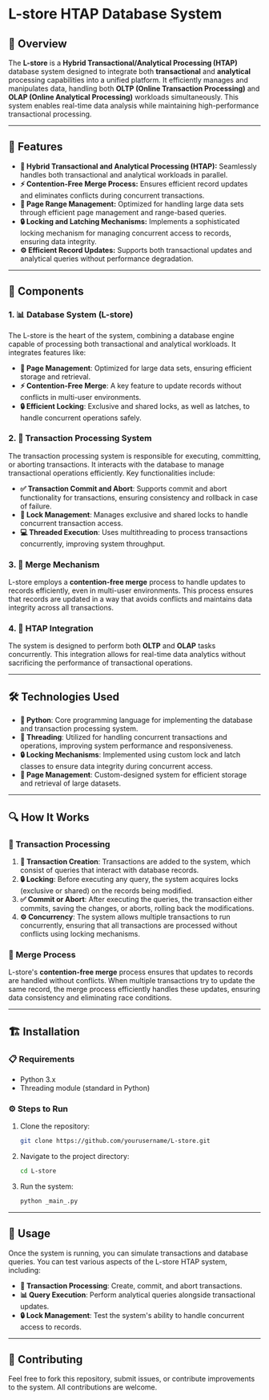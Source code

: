 # L-store HTAP Database System

## 🚀 Overview

The **L-store** is a **Hybrid Transactional/Analytical Processing (HTAP)** database system designed to integrate both **transactional** and **analytical** processing capabilities into a unified platform. It efficiently manages and manipulates data, handling both **OLTP (Online Transaction Processing)** and **OLAP (Online Analytical Processing)** workloads simultaneously. This system enables real-time data analysis while maintaining high-performance transactional processing.

---

## 🔧 Features

- **🔄 Hybrid Transactional and Analytical Processing (HTAP):** Seamlessly handles both transactional and analytical workloads in parallel.
- **⚡ Contention-Free Merge Process:** Ensures efficient record updates and eliminates conflicts during concurrent transactions.
- **📂 Page Range Management:** Optimized for handling large data sets through efficient page management and range-based queries.
- **🔒 Locking and Latching Mechanisms:** Implements a sophisticated locking mechanism for managing concurrent access to records, ensuring data integrity.
- **⚙️ Efficient Record Updates:** Supports both transactional updates and analytical queries without performance degradation.

---

## 🧩 Components

### 1. **📊 Database System (L-store)**
The L-store is the heart of the system, combining a database engine capable of processing both transactional and analytical workloads. It integrates features like:

- **📄 Page Management**: Optimized for large data sets, ensuring efficient storage and retrieval.
- **⚡ Contention-Free Merge**: A key feature to update records without conflicts in multi-user environments.
- **🔒 Efficient Locking**: Exclusive and shared locks, as well as latches, to handle concurrent operations safely.

### 2. **💼 Transaction Processing System**
The transaction processing system is responsible for executing, committing, or aborting transactions. It interacts with the database to manage transactional operations efficiently. Key functionalities include:

- **✅ Transaction Commit and Abort**: Supports commit and abort functionality for transactions, ensuring consistency and rollback in case of failure.
- **🔑 Lock Management**: Manages exclusive and shared locks to handle concurrent transaction access.
- **💻 Threaded Execution**: Uses multithreading to process transactions concurrently, improving system throughput.

### 3. **🔄 Merge Mechanism**
L-store employs a **contention-free merge** process to handle updates to records efficiently, even in multi-user environments. This process ensures that records are updated in a way that avoids conflicts and maintains data integrity across all transactions.

### 4. **🔗 HTAP Integration**
The system is designed to perform both **OLTP** and **OLAP** tasks concurrently. This integration allows for real-time data analytics without sacrificing the performance of transactional operations.

---

## 🛠 Technologies Used

- **🐍 Python**: Core programming language for implementing the database and transaction processing system.
- **🧵 Threading**: Utilized for handling concurrent transactions and operations, improving system performance and responsiveness.
- **🔒 Locking Mechanisms**: Implemented using custom lock and latch classes to ensure data integrity during concurrent access.
- **📄 Page Management**: Custom-designed system for efficient storage and retrieval of large datasets.

---

## 🔍 How It Works

### 💼 Transaction Processing

1. **📝 Transaction Creation**: Transactions are added to the system, which consist of queries that interact with database records.
2. **🔒 Locking**: Before executing any query, the system acquires locks (exclusive or shared) on the records being modified.
3. **✅ Commit or Abort**: After executing the queries, the transaction either commits, saving the changes, or aborts, rolling back the modifications.
4. **⚙️ Concurrency**: The system allows multiple transactions to run concurrently, ensuring that all transactions are processed without conflicts using locking mechanisms.

### 🔄 Merge Process

L-store's **contention-free merge** process ensures that updates to records are handled without conflicts. When multiple transactions try to update the same record, the merge process efficiently handles these updates, ensuring data consistency and eliminating race conditions.

---

## 🏗 Installation

### 📋 Requirements

- Python 3.x
- Threading module (standard in Python)

### ⚙️ Steps to Run

1. Clone the repository:
    ```bash
    git clone https://github.com/yourusername/L-store.git
    ```
2. Navigate to the project directory:
    ```bash
    cd L-store
    ```
3. Run the system:
    ```bash
    python _main_.py
    ```

---

## 📝 Usage

Once the system is running, you can simulate transactions and database queries. You can test various aspects of the L-store HTAP system, including:

- **💼 Transaction Processing**: Create, commit, and abort transactions.
- **📊 Query Execution**: Perform analytical queries alongside transactional updates.
- **🔒 Lock Management**: Test the system's ability to handle concurrent access to records.

---

## 🤝 Contributing

Feel free to fork this repository, submit issues, or contribute improvements to the system. All contributions are welcome.
